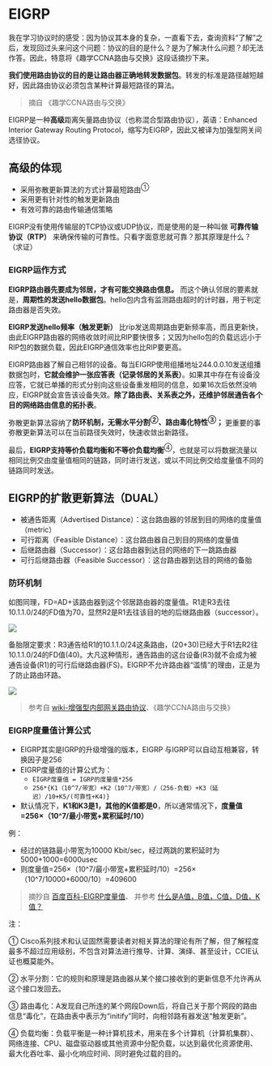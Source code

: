 # EIGRP

我在学习协议时的感受：因为协议其本身的复杂，一直看下去，查询资料“了解”之后，发现回过头来问这个问题：协议的目的是什么？是为了解决什么问题？却无法作答。因此，特意将《趣学CCNA路由与交换》这段话摘抄下来。

**我们使用路由协议的目的是让路由器正确地转发数据包**。转发的标准是路径越短越好，因此路由协议必须包含某种计算最短路径的算法。

> 摘自 《趣学CCNA路由与交换》

EIGRP是一种**高级**距离矢量路由协议（也称混合型路由协议），英语：Enhanced Interior Gateway Routing Protocol，缩写为EIGRP，因此又被译为加强型网关间选径协议。

## 高级的体现

* 采用弥散更新算法的方式计算最短路由<sup>①</sup>
* 采用更有针对性的触发更新路由
* 有效可靠的路由传输通信策略

EIGRP没有使用传输层的TCP协议或UDP协议，而是使用的是一种叫做 **可靠传输协议（RTP）** 来确保传输的可靠性。只看字面意思就可靠？那其原理是什么？（求证）

### EIGRP运作方式

**EIGRP路由器先要成为邻居，才有可能交换路由信息。** 而这个确认邻居的要素就是，**周期性的发送hello数据包**。hello包内含有监测路由超时的计时器，用于判定路由器是否失效。

**EIGRP发送hello频率（触发更新）** 比rip发送周期路由更新频率高，而且更新快，由此EIGRP路由器的网络收敛时间比RIP要快很多；又因为hello包的负载远远小于RIP包的数据负载，因此EIGRP通信效率也比RIP要更高。

EIGRP路由器了解自己相邻的设备。每当EIGRP使用组播地址244.0.0.10发送组播数据包时，**它就会维护一张应答表（记录邻居的关系表）**。如果其中存在有设备没应答，它就已单播的形式分别向这些设备重发相同的信息，如果16次后依然没响应，EIGRP就会宣告该设备失效。**除了路由表、关系表之外，还维护邻居通告各个目的网络路由信息的拓扑表**。

弥散更新算法容纳了**防环机制，无需水平分割<sup>②</sup>、路由毒化特性<sup>③</sup>；** 更重要的事弥散更新算法可以在当前路径失效时，快速收敛出新路径。

最后，**EIGRP支持等价负载均衡和不等价负载均衡**<sup>④</sup>，也就是可以将数据流量以相同比例交由度量值相同的链路，同时进行发送，或以不同比例交给度量值不同的链路同时发送。


## EIGRP的扩散更新算法（DUAL）

* 被通告距离（Advertised Distance）：这台路由器的邻居到目的网络的度量值（metric）
* 可行距离（Feasible Distance）：这台路由器自己到目的网络的度量值
* 后继路由器（Successor）：这台路由器到达目的网络的下一跳路由器
* 可行后继路由器（Feasible Successor）：这台路由器到达目的网络的备胎

### 防环机制

如图同理，FD=AD+该路由器到这个邻居路由器的度量值。R1走R3去往10.1.1.0/24的FD值为70，显然R2是R1去往该目的地的后继路由器（successor）。

![](https://i.postimg.cc/gk0XqWGH/2019-10-19-083931.png)

备胎限定要求：R3通告给R1的10.1.1.0/24这条路由，(20+30)已经大于R1去R2往10.1.1.0/24的FD值(40)。大凡这种情形，通告路由的这台设备(R3)就不会成为被通告设备(R1)的可行后继路由器(FS)。EIGRP不允许路由器“滥情”的理由，正是为了防止路由环路。

![](https://i.postimg.cc/XvG4Vn9x/931.png)

> 参考自 [wiki-增强型内部网关路由协议](https://zh.wikipedia.org/wiki/%E5%8A%A0%E5%BC%B7%E5%9E%8B%E9%96%98%E9%81%93%E9%96%93%E9%81%B8%E5%BE%91%E5%8D%94%E5%AE%9A)、《趣学CCNA路由与交换》

### EIGRP度量值计算公式

* EIGRP其实是IGRP的升级增强的版本，EIGRP 与IGRP可以自动互相兼容，转换因子是256
* EIGRP度量值的计算公式为：
    * `EIGRP度量值 = IGRP的度量值*256`
    * `256*{K1（10^7/带宽）+K2（10^7/带宽）/（256-负载）+K3（延迟）/10+K5/(可靠性+K4)}`
* 默认情况下，**K1和K3是1，其他的K值都是0**，所以通常情况下，**度量值=256×（10^7/最小带宽+累积延时/10）**

例：
* 经过的链路最小带宽为10000 Kbit/sec，经过两跳的累积延时为5000+1000=6000usec
* 则度量值=256×（10^7/最小带宽+累积延时/10）=256×（10^7/10000+6000/10）=409600

> 摘抄自 [百度百科-EIGRP度量值](https://baike.baidu.com/item/EIGRP%E5%BA%A6%E9%87%8F%E5%80%BC)、 并参考 [什么是A值，B值，C值，D值，K值？](https://jingyan.baidu.com/article/e73e26c099304524adb6a705.html)

注：

① Cisco系列技术和认证固然需要读者对相关算法的理论有所了解，但了解程度最多不超过应用级别，不包含对算法进行推导、计算、演绎、甚至设计，CCIE认证也概莫能外。

② 水平分割：它的规则和原理是路由器从某个接口接收到的更新信息不允许再从这个接口发回去。

③ 路由毒化：A发现自己所连的某个网段Down后，将自己关于那个网段的路由信息“毒化”，在路由表中表示为“initify”同时，向相邻路有器发送“触发更新”。

④ 负载均衡：负载平衡是一种计算机技术，用来在多个计算机（计算机集群）、网络连接、CPU、磁盘驱动器或其他资源中分配负载，以达到最优化资源使用、最大化吞吐率、最小化响应时间、同时避免过载的目的。 
